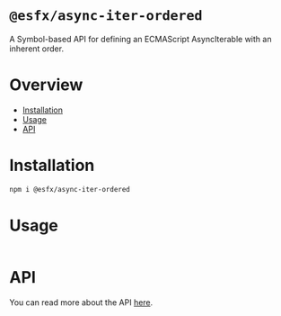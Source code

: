 # `@esfx/async-iter-ordered`

A Symbol-based API for defining an ECMAScript AsyncIterable with an inherent order.

# Overview

* [Installation](#installation)
* [Usage](#usage)
* [API](#api)

# Installation

```sh
npm i @esfx/async-iter-ordered
```

# Usage

```ts
```

# API

You can read more about the API [here](https://esfx.github.io/esfx/modules/async_iter_ordered.html).

